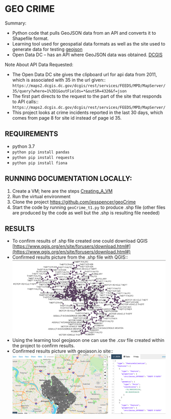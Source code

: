 # GEO CRIME
Summary:
- Python code that pulls GeoJSON data from an API and converts it to Shapefile format.
- Learning tool used for geospatial data formats as well as the site used to generate data for testing [geojson](https://geojson.io/)  
- Open Data DC – has an API where GeoJSON data was obtained. [DCGIS](https://opendata.dc.gov/datasets/DCGIS::crime-incidents-in-2011/api)

Note About API Data Requested: 
- The Open Data DC site gives the clipboard url for api data from 2011, which is associated with 35 in the url given:: 
 `https://maps2.dcgis.dc.gov/dcgis/rest/services/FEEDS/MPD/MapServer/35/query?where=1%3D1&outFields=*&outSR=4326&f=json` 
- The first part directs to the request to the part of the site that responds to API calls::
`https://maps2.dcgis.dc.gov/dcgis/rest/services/FEEDS/MPD/MapServer/` 
- This project looks at crime incidents reported in the last 30 days, which comes from page 8 for site id instead of page id 35.

## REQUIREMENTS
- python 3.7
- `python pip install pandas`
- `python pip install requests`
- `python pip install fiona`

## RUNNING DOCUMENTATION LOCALLY:
1. Create a VM; here are the steps [Creating_A_VM](https://github.com/jesspencer/Good-Grub/blob/master/Creating_A_VM.md)
2. Run the virtual environment
3. Clone the project https://github.com/jesspencer/geoCrime
4. Start the code by running `geoCrime_t1.py` to produce .shp file (other files are produced by the code as well but the .shp is resulting file needed)

## RESULTS
- To confirm results of .shp file created one could download QGIS [https://www.qgis.org/en/site/forusers/download.html#](https://www.qgis.org/en/site/forusers/download.html#) 
- Confirmed results picture from the .shp file with QGIS::
![data_visual_picture](https://github.com/jesspencer/geoCrime/blob/master/qgis_pic.png?raw=true)
- Using the learning tool geojason one can use the .csv file created within the project to confirm results.
- Confirmed results picture with geojason.io site::
![data_visual_picture](https://github.com/jesspencer/geoCrime/blob/master/geojason_io_pic.png?raw=true)
